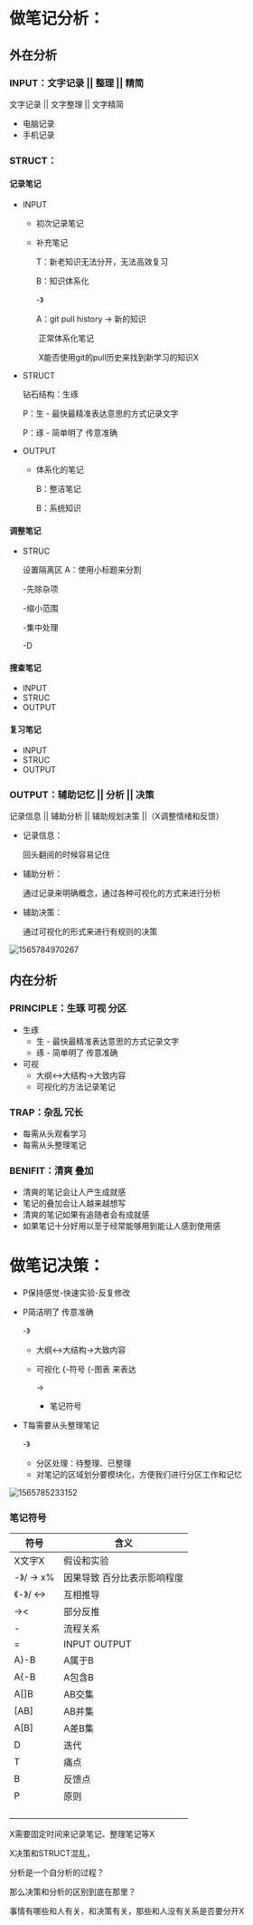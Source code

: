 # 做笔记分析：

## 外在分析

### INPUT：文字记录 || 整理 || 精简

文字记录 || 文字整理 || 文字精简

* 电脑记录
* 手机记录

### STRUCT：

#### 记录笔记

* INPUT

  * 初次记录笔记

  * 补充笔记

    T：新老知识无法分开，无法高效复习

    B：知识体系化

    -》

    A：git pull history -> 新的知识 

    ​	   正常体系化笔记

    ​	   X能否使用git的pull历史来找到新学习的知识X

* STRUCT

  钻石结构：生琢

  P：生 - 最快最精准表达意思的方式记录文字

  P：琢 - 简单明了 传意准确

* OUTPUT

  * 体系化的笔记

    B：整洁笔记

    B：系统知识

#### 调整笔记

* STRUC

  设置隔离区  A：使用小标题来分割

  -先除杂项

  -缩小范围

  -集中处理

  -D

#### 搜查笔记

* INPUT
* STRUC
* OUTPUT

#### 复习笔记

* INPUT
* STRUC
* OUTPUT

### OUTPUT：辅助记忆 || 分析 || 决策

记录信息 || 辅助分析 || 辅助规划决策 ||（X调整情绪和反馈）

* 记录信息：

  回头翻阅的时候容易记住

* 辅助分析：

  通过记录来明确概念，通过各种可视化的方式来进行分析

* 辅助决策：

  通过可视化的形式来进行有规则的决策

![1565784970267](C:\Users\inferno\Documents\notes\笔记分析：外在-内在分析图)

## 内在分析

### PRINCIPLE：生琢 可视 分区

* 生琢
  * 生 - 最快最精准表达意思的方式记录文字
  * 琢 - 简单明了 传意准确
* 可视
  * 大纲<->大结构->大致内容
  * 可视化的方法记录笔记

### TRAP：杂乱 冗长

* 每需从头观看学习
* 每需从头整理笔记

### BENIFIT：清爽 叠加

* 清爽的笔记会让人产生成就感
* 笔记的叠加会让人越来越想写
* 清爽的笔记如果有追随者会有成就感
* 如果笔记十分好用以至于经常能够用到能让人感到使用感



# 做笔记决策：

- P保持感觉-快速实验-反复修改

- P简洁明了 传意准确

  -》

  * 大纲<->大结构->大致内容

  * 可视化 {-符号 {-图表 来表达

    -> 

    * 笔记符号

- T每需要从头整理笔记

  -》

  * 分区处理：待整理、已整理
  * 对笔记的区域划分要模块化，方便我们进行分区工作和记忆

![1565785233152](C:\Users\inferno\Documents\notes\笔记决策)

### 笔记符号

| 符号        | 含义                        |
| ----------- | --------------------------- |
| X文字X      | 假设和实验                  |
| -》/ ->  x% | 因果导致 百分比表示影响程度 |
| 《-》/ <->  | 互相推导                    |
| -><         | 部分反推                    |
| -           | 流程关系                    |
| =           | INPUT OUTPUT                |
| A}-B        | A属于B                      |
| A{-B        | A包含B                      |
| A[]B        | AB交集                      |
| [AB]        | AB并集                      |
| A[B]        | A差B集                      |
| D           | 迭代                        |
| T           | 痛点                        |
| B           | 反馈点                      |
| P           | 原则                        |
|             |                             |
|             |                             |
|             |                             |
|             |                             |

X需要固定时间来记录笔记、整理笔记等X

X决策和STRUCT混乱，

分析是一个自分析的过程？

那么决策和分析的区别到底在那里？

事情有哪些和人有关，和决策有关，那些和人没有关系是否要分开X